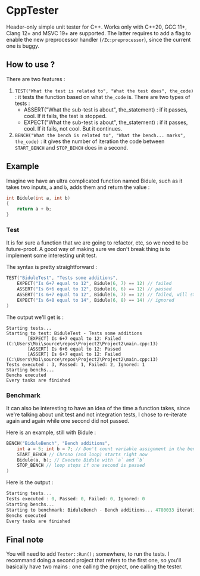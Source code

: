 # CppTester

Header-only simple unit tester for C++. Works only with C++20, GCC 11+, Clang 12+ and MSVC 19+ are supported. The latter requires to add a flag to enable the new preprocessor handler (`/Zc:preprocessor`), since the current one is buggy. 

## How to use ?
There are two features :
1) `TEST("What the test is related to", "What the test does", the_code)` : it tests the function based on what `the_code` is. There are two types of tests :
      - ASSERT("What the sub-test is about", the_statement) : if it passes, cool. If it fails, the test is stopped.
      - EXPECT("What the sub-test is about", the_statement) : if it passes, cool. If it fails, not cool. But it continues.
2) `BENCH("What the bench is related to", "What the bench... marks", the_code)` : it gives the number of iteration the code between `START_BENCH` and `STOP_BENCH` does in a second.

## Example
Imagine we have an ultra complicated function named Bidule, such as it takes two inputs, `a` and `b`, adds them and return the value :
```cpp
int Bidule(int a, int b)
{
    return a + b;
}
```

### Test
It is for sure a function that we are going to refactor, etc, so we need to be future-proof. A good way of making sure we don't break thing is to implement some interesting unit test.

The syntax is pretty straightforward :
```cpp
TEST("BiduleTest", "Tests some additions",
    EXPECT("Is 6+7 equal to 12", Bidule(6, 7) == 12) // failed
    ASSERT("Is 6+6 equal to 12", Bidule(6, 6) == 12) // passed
    ASSERT("Is 6+7 equal to 12", Bidule(6, 7) == 12) // failed, will stop there
    EXPECT("Is 6+8 equal to 14", Bidule(6, 8) == 14) // ignored
)
```
The output we'll get is :
```
Starting tests...
Starting to test: BiduleTest - Tests some additions
        [EXPECT] Is 6+7 equal to 12: Failed (C:\Users\Moi\source\repos\Project2\Project2\main.cpp:13)
        [ASSERT] Is 6+6 equal to 12: Passed
        [ASSERT] Is 6+7 equal to 12: Failed (C:\Users\Moi\source\repos\Project2\Project2\main.cpp:13)
Tests executed : 3, Passed: 1, Failed: 2, Ignored: 1
Starting benchs...
Benchs executed
Every tasks are finished
```

### Benchmark
It can also be interesting to have an idea of the time a function takes, since we're talking about unit test and not integration tests, I chose to re-iterate again and again while one second did not passed.

Here is an example, still with Bidule :
```cpp
BENCH("BiduleBench", "Bench additions",
    int a = 5; int b = 7; // Don't count variable assignment in the bench
    START_BENCH // Chrono (and loop) starts right now
    Bidule(a, b); // Execute Bidule with `a` and `b`
    STOP_BENCH // loop stops if one second is passed
)
```

Here is the output :
```cpp
Starting tests...
Tests executed : 0, Passed: 0, Failed: 0, Ignored: 0
Starting benchs...
Starting to benchmark: BiduleBench - Bench additions... 4780033 iteration/s
Benchs executed
Every tasks are finished
```

## Final note
You will need to add `Tester::Run();` somewhere, to run the tests. I recommand doing a second project that refers to the first one, so you'll basically have two mains : one calling the project, one calling the tester.
